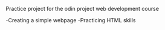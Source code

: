 Practice project for the odin project web development course

-Creating a simple webpage
-Practicing HTML skills
